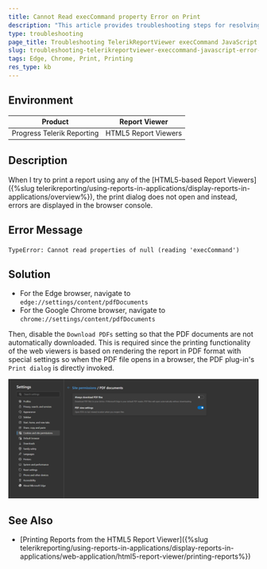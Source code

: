 ```yaml
---
title: Cannot Read execCommand property Error on Print
description: "This article provides troubleshooting steps for resolving the JavaScript error in Edge/Chrome that occurs when printing with HTML5 Report Viewers."
type: troubleshooting
page_title: Troubleshooting TelerikReportViewer execCommand JavaScript Error in Edge
slug: troubleshooting-telerikreportviewer-execcommand-javascript-error-edge
tags: Edge, Chrome, Print, Printing
res_type: kb
---
```


## Environment

| Product                    | Report Viewer        |
| -------------------------- | -------------------- |
| Progress Telerik Reporting | HTML5 Report Viewers |

## Description

When I try to print a report using any of the [HTML5-based Report Viewers]({%slug telerikreporting/using-reports-in-applications/display-reports-in-applications/overview%}), the print dialog does not open and instead, errors are displayed in the browser console.

## Error Message

`TypeError: Cannot read properties of null (reading 'execCommand')`

## Solution

- For the Edge browser, navigate to `edge://settings/content/pdfDocuments`
- For the Google Chrome browser, navigate to `chrome://settings/content/pdfDocuments`

Then, disable the `Download PDFs` setting so that the PDF documents are not automatically downloaded. This is required since the printing functionality of the web viewers is based on rendering the report in PDF format with special settings so when the PDF file opens in a browser, the PDF plug-in's `Print dialog` is directly invoked.

![Image displaying the PDF Document settings view in the Microsoft Edge browser](images/browser-pdfsettings.png)

## See Also

* [Printing Reports from the HTML5 Report Viewer]({%slug telerikreporting/using-reports-in-applications/display-reports-in-applications/web-application/html5-report-viewer/printing-reports%})
